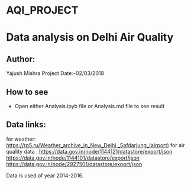 # AQI_PROJECT
Data analysis on Delhi Air Quality
===
Author:
-------
Yajush Mishra
Project Date:-02/03/2018

## How to see
* Open either Analysis.ipyb file or Analysis.md file to see result
## Data links:
for weather:
https://rp5.ru/Weather_archive_in_New_Delhi,_Safdarjung_(airport)
for air quality data :
https://data.gov.in/node/1144121/datastore/export/json
https://data.gov.in/node/1144101/datastore/export/json
https://data.gov.in/node/2927501/datastore/export/json
 
Data is used of year 2014-2016.

